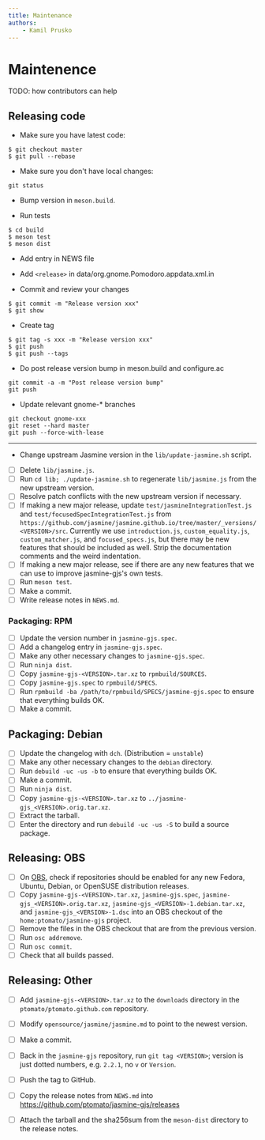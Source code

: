 ```yaml
---
title: Maintenance
authors:
    - Kamil Prusko
---
```


# Maintenence

TODO: how contributors can help


## Releasing code

- Make sure you have latest code:
```
$ git checkout master
$ git pull --rebase
```

- Make sure you don't have local changes:
```
git status
```

- Bump version in `meson.build`.

- Run tests
```
$ cd build
$ meson test
$ meson dist
```

- Add entry in NEWS file

- Add `<release>` in data/org.gnome.Pomodoro.appdata.xml.in

- Commit and review your changes

```
$ git commit -m "Release version xxx"
$ git show
```

- Create tag

```
$ git tag -s xxx -m "Release version xxx"
$ git push
$ git push --tags
```

- Do post release version bump in meson.build and configure.ac

```
git commit -a -m "Post release version bump"
git push
```

- Update relevant gnome-* branches

```
git checkout gnome-xxx
git reset --hard master
git push --force-with-lease
```


-----------------------------------------------------------------

- Change upstream Jasmine version in the `lib/update-jasmine.sh` script.
- [ ] Delete `lib/jasmine.js`.
- [ ] Run `cd lib; ./update-jasmine.sh` to regenerate `lib/jasmine.js` from the new upstream version.
- [ ] Resolve patch conflicts with the new upstream version if necessary.
- [ ] If making a new major release, update `test/jasmineIntegrationTest.js` and `test/focusedSpecIntegrationTest.js` from `https://github.com/jasmine/jasmine.github.io/tree/master/_versions/<VERSION>/src`.
      Currently we use `introduction.js`, `custom_equality.js`, `custom_matcher.js`, and `focused_specs.js`, but there may be new features that should be included as well.
      Strip the documentation comments and the weird indentation.
- [ ] If making a new major release, see if there are any new features that we can use to improve jasmine-gjs's own tests.
- [ ] Run `meson test`.
- [ ] Make a commit.
- [ ] Write release notes in `NEWS.md`.

### Packaging: RPM ##

- [ ] Update the version number in `jasmine-gjs.spec`.
- [ ] Add a changelog entry in `jasmine-gjs.spec`.
- [ ] Make any other necessary changes to `jasmine-gjs.spec`.
- [ ] Run `ninja dist`.
- [ ] Copy `jasmine-gjs-<VERSION>.tar.xz` to `rpmbuild/SOURCES`.
- [ ] Copy `jasmine-gjs.spec` to `rpmbuild/SPECS`.
- [ ] Run `rpmbuild -ba /path/to/rpmbuild/SPECS/jasmine-gjs.spec` to ensure that everything builds OK.
- [ ] Make a commit.

## Packaging: Debian ##

- [ ] Update the changelog with `dch`. (Distribution = `unstable`)
- [ ] Make any other necessary changes to the `debian` directory.
- [ ] Run `debuild -uc -us -b` to ensure that everything builds OK.
- [ ] Make a commit.
- [ ] Run `ninja dist`.
- [ ] Copy `jasmine-gjs-<VERSION>.tar.xz` to `../jasmine-gjs_<VERSION>.orig.tar.xz`.
- [ ] Extract the tarball.
- [ ] Enter the directory and run `debuild -uc -us -S` to build a source package.

## Releasing: OBS ##

- [ ] On [OBS](https://build.opensuse.org/project/repositories/home:ptomato), check if repositories should be enabled for any new Fedora, Ubuntu, Debian, or OpenSUSE distribution releases.
- [ ] Copy `jasmine-gjs-<VERSION>.tar.xz`, `jasmine-gjs.spec`, `jasmine-gjs_<VERSION>.orig.tar.xz`, `jasmine-gjs_<VERSION>-1.debian.tar.xz`, and `jasmine-gjs_<VERSION>-1.dsc` into an OBS checkout of the `home:ptomato/jasmine-gjs` project.
- [ ] Remove the files in the OBS checkout that are from the previous version.
- [ ] Run `osc addremove`.
- [ ] Run `osc commit`.
- [ ] Check that all builds passed.

## Releasing: Other ##

- [ ] Add `jasmine-gjs-<VERSION>.tar.xz` to the `downloads` directory in the `ptomato/ptomato.github.com` repository.
- [ ] Modify `opensource/jasmine/jasmine.md` to point to the newest version.
- [ ] Make a commit.
- [ ] Back in the `jasmine-gjs` repository, run `git tag <VERSION>`; version is just dotted numbers, e.g. `2.2.1`, no `v` or `Version`.
- [ ] Push the tag to GitHub.
- [ ] Copy the release notes from `NEWS.md` into https://github.com/ptomato/jasmine-gjs/releases
- [ ] Attach the tarball and the sha256sum from the `meson-dist` directory to the release notes.


